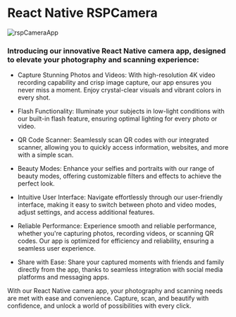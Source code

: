 # React Native RSPCamera

![rspCameraApp](https://github.com/acepraveen/React-Native-RSPCamera/assets/53901682/991ef5f4-d6d1-4501-8478-63f6197dfd04)


### Introducing our innovative React Native camera app, designed to elevate your photography and scanning experience:

- Capture Stunning Photos and Videos: With high-resolution 4K video recording capability and crisp image capture, our app ensures you never miss a moment. Enjoy crystal-clear visuals and vibrant colors in every shot.
  
- Flash Functionality: Illuminate your subjects in low-light conditions with our built-in flash feature, ensuring optimal lighting for every photo or video.

- QR Code Scanner: Seamlessly scan QR codes with our integrated scanner, allowing you to quickly access information, websites, and more with a simple scan.

- Beauty Modes: Enhance your selfies and portraits with our range of beauty modes, offering customizable filters and effects to achieve the perfect look.

- Intuitive User Interface: Navigate effortlessly through our user-friendly interface, making it easy to switch between photo and video modes, adjust settings, and access additional features.

- Reliable Performance: Experience smooth and reliable performance, whether you're capturing photos, recording videos, or scanning QR codes. Our app is optimized for efficiency and reliability, ensuring a seamless user experience.

- Share with Ease: Share your captured moments with friends and family directly from the app, thanks to seamless integration with social media platforms and messaging apps.

With our React Native camera app, your photography and scanning needs are met with ease and convenience. Capture, scan, and beautify with confidence, and unlock a world of possibilities with every click.
